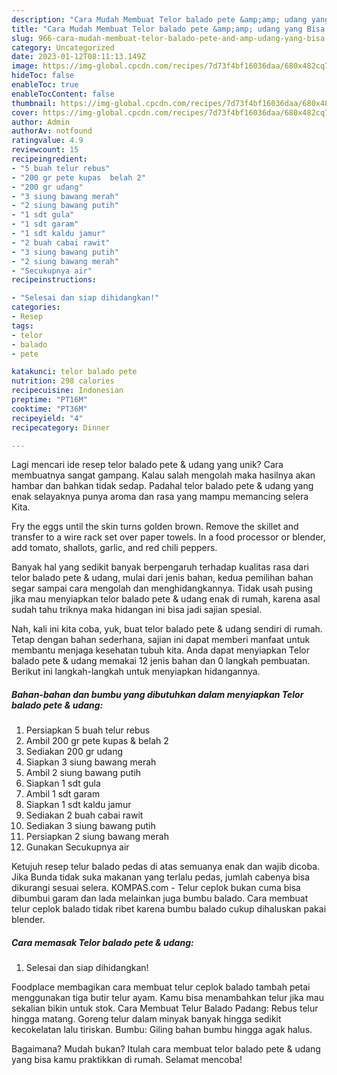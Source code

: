 ```yaml
---
description: "Cara Mudah Membuat Telor balado pete &amp;amp; udang yang Bisa Manjain Lidah"
title: "Cara Mudah Membuat Telor balado pete &amp;amp; udang yang Bisa Manjain Lidah"
slug: 966-cara-mudah-membuat-telor-balado-pete-and-amp-udang-yang-bisa-manjain-lidah
category: Uncategorized
date: 2023-01-12T08:11:13.149Z
image: https://img-global.cpcdn.com/recipes/7d73f4bf16036daa/680x482cq70/telor-balado-pete-udang-foto-resep-utama.jpg
hideToc: false
enableToc: true
enableTocContent: false
thumbnail: https://img-global.cpcdn.com/recipes/7d73f4bf16036daa/680x482cq70/telor-balado-pete-udang-foto-resep-utama.jpg
cover: https://img-global.cpcdn.com/recipes/7d73f4bf16036daa/680x482cq70/telor-balado-pete-udang-foto-resep-utama.jpg
author: Admin
authorAv: notfound
ratingvalue: 4.9
reviewcount: 15
recipeingredient:
- "5 buah telur rebus"
- "200 gr pete kupas  belah 2"
- "200 gr udang"
- "3 siung bawang merah"
- "2 siung bawang putih"
- "1 sdt gula"
- "1 sdt garam"
- "1 sdt kaldu jamur"
- "2 buah cabai rawit"
- "3 siung bawang putih"
- "2 siung bawang merah"
- "Secukupnya air"
recipeinstructions:

- "Selesai dan siap dihidangkan!"
categories:
- Resep
tags:
- telor
- balado
- pete

katakunci: telor balado pete 
nutrition: 298 calories
recipecuisine: Indonesian
preptime: "PT16M"
cooktime: "PT36M"
recipeyield: "4"
recipecategory: Dinner

---
```





Lagi mencari ide resep telor balado pete &amp; udang yang unik? Cara membuatnya sangat gampang. Kalau salah mengolah maka hasilnya akan hambar dan bahkan tidak sedap. Padahal telor balado pete &amp; udang yang enak selayaknya punya aroma dan rasa yang mampu memancing selera Kita.





Fry the eggs until the skin turns golden brown. Remove the skillet and transfer to a wire rack set over paper towels. In a food processor or blender, add tomato, shallots, garlic, and red chili peppers.

Banyak hal yang sedikit banyak berpengaruh terhadap kualitas rasa dari telor balado pete &amp; udang, mulai dari jenis bahan, kedua pemilihan bahan segar sampai cara mengolah dan menghidangkannya. Tidak usah pusing jika mau menyiapkan telor balado pete &amp; udang enak di rumah, karena asal sudah tahu triknya maka hidangan ini bisa jadi sajian spesial.






Nah, kali ini kita coba, yuk, buat telor balado pete &amp; udang sendiri di rumah. Tetap dengan bahan sederhana, sajian ini dapat memberi manfaat untuk membantu menjaga kesehatan tubuh kita. Anda dapat menyiapkan Telor balado pete &amp; udang memakai 12 jenis bahan dan 0 langkah pembuatan. Berikut ini langkah-langkah untuk menyiapkan hidangannya.

<!--inarticleads1-->

##### Bahan-bahan dan bumbu yang dibutuhkan dalam menyiapkan Telor balado pete &amp; udang:

1. Persiapkan 5 buah telur rebus
1. Ambil 200 gr pete kupas &amp; belah 2
1. Sediakan 200 gr udang
1. Siapkan 3 siung bawang merah
1. Ambil 2 siung bawang putih
1. Siapkan 1 sdt gula
1. Ambil 1 sdt garam
1. Siapkan 1 sdt kaldu jamur
1. Sediakan 2 buah cabai rawit
1. Sediakan 3 siung bawang putih
1. Persiapkan 2 siung bawang merah
1. Gunakan Secukupnya air


Ketujuh resep telur balado pedas di atas semuanya enak dan wajib dicoba. Jika Bunda tidak suka makanan yang terlalu pedas, jumlah cabenya bisa dikurangi sesuai selera. KOMPAS.com - Telur ceplok bukan cuma bisa dibumbui garam dan lada melainkan juga bumbu balado. Cara membuat telur ceplok balado tidak ribet karena bumbu balado cukup dihaluskan pakai blender. 

<!--inarticleads2-->

##### Cara memasak Telor balado pete &amp; udang:


1. Selesai dan siap dihidangkan!

Foodplace membagikan cara membuat telur ceplok balado tambah petai menggunakan tiga butir telur ayam. Kamu bisa menambahkan telur jika mau sekalian bikin untuk stok. Cara Membuat Telur Balado Padang: Rebus telur hingga matang. Goreng telur dalam minyak banyak hingga sedikit kecokelatan lalu tiriskan. Bumbu: Giling bahan bumbu hingga agak halus. 

Bagaimana? Mudah bukan? Itulah cara membuat telor balado pete &amp; udang yang bisa kamu praktikkan di rumah. Selamat mencoba!
